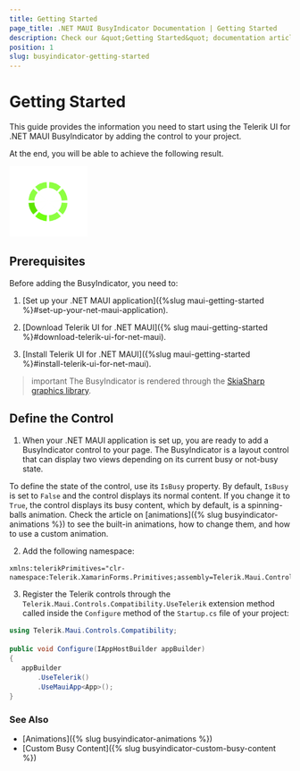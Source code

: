 ```yaml
---
title: Getting Started
page_title: .NET MAUI BusyIndicator Documentation | Getting Started
description: Check our &quot;Getting Started&quot; documentation article for Telerik BusyIndicator for .NET MAUI control.
position: 1
slug: busyindicator-getting-started
---
```


# Getting Started

This guide provides the information you need to start using the Telerik UI for .NET MAUI BusyIndicator by adding the control to your project.

At the end, you will be able to achieve the following result.

![Getting Started Example](images/busyindicator-getting-started.png)

## Prerequisites

Before adding the BusyIndicator, you need to:

1. [Set up your .NET MAUI application]({%slug maui-getting-started %}#set-up-your-net-maui-application).

1. [Download Telerik UI for .NET MAUI]({% slug maui-getting-started %}#download-telerik-ui-for-net-maui).

1. [Install Telerik UI for .NET MAUI]({%slug maui-getting-started %}#install-telerik-ui-for-net-maui).

>important The BusyIndicator is rendered through the [SkiaSharp graphics library](https://skia.org/).

## Define the Control

1. When your .NET MAUI application is set up, you are ready to add a BusyIndicator control to your page. The BusyIndicator is a layout control that can display two views depending on its current busy or not-busy state.  

  To define the state of the control, use its `IsBusy` property. By default, `IsBusy` is set to `False` and the control displays its normal content. If you change it to `True`, the control displays its busy content, which by default, is a spinning-balls animation. Check the article on [animations]({% slug busyindicator-animations %}) to see the built-in animations, how to change them, and how to use a custom animation.

 <snippet id='busyindicator-getting-started-xaml' />

2. Add the following namespace:

 ```XAML
 xmlns:telerikPrimitives="clr-namespace:Telerik.XamarinForms.Primitives;assembly=Telerik.Maui.Controls.Compatibility"
 ```

3. Register the Telerik controls through the `Telerik.Maui.Controls.Compatibility.UseTelerik` extension method called inside the `Configure` method of the `Startup.cs` file of your project:

 ```C#
 using Telerik.Maui.Controls.Compatibility;

 public void Configure(IAppHostBuilder appBuilder)
 {
    appBuilder        
        .UseTelerik()
        .UseMauiApp<App>();    
 }              
 ```

### See Also

- [Animations]({% slug busyindicator-animations %})
- [Custom Busy Content]({% slug busyindicator-custom-busy-content %})
